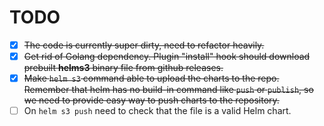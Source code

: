 # TODO

- [x] ~~The code is currently super dirty, need to refactor heavily.~~
- [x] ~~Get rid of Golang dependency. Plugin "install" hook should download
prebuilt **helms3** binary file from github releases.~~
- [x] ~~Make `helm s3` command able to upload the charts to the repo. Remember
that helm has no build-in command like `push` or `publish`, so we need to provide
easy way to push charts to the repository.~~
- [ ] On `helm s3 push` need to check that the file is a valid Helm chart.